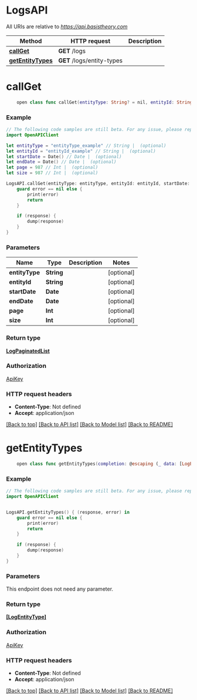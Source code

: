 # LogsAPI

All URIs are relative to *https://api.basistheory.com*

Method | HTTP request | Description
------------- | ------------- | -------------
[**callGet**](LogsAPI.md#callget) | **GET** /logs | 
[**getEntityTypes**](LogsAPI.md#getentitytypes) | **GET** /logs/entity-types | 


# **callGet**
```swift
    open class func callGet(entityType: String? = nil, entityId: String? = nil, startDate: Date? = nil, endDate: Date? = nil, page: Int? = nil, size: Int? = nil, completion: @escaping (_ data: LogPaginatedList?, _ error: Error?) -> Void)
```



### Example
```swift
// The following code samples are still beta. For any issue, please report via http://github.com/OpenAPITools/openapi-generator/issues/new
import OpenAPIClient

let entityType = "entityType_example" // String |  (optional)
let entityId = "entityId_example" // String |  (optional)
let startDate = Date() // Date |  (optional)
let endDate = Date() // Date |  (optional)
let page = 987 // Int |  (optional)
let size = 987 // Int |  (optional)

LogsAPI.callGet(entityType: entityType, entityId: entityId, startDate: startDate, endDate: endDate, page: page, size: size) { (response, error) in
    guard error == nil else {
        print(error)
        return
    }

    if (response) {
        dump(response)
    }
}
```

### Parameters

Name | Type | Description  | Notes
------------- | ------------- | ------------- | -------------
 **entityType** | **String** |  | [optional] 
 **entityId** | **String** |  | [optional] 
 **startDate** | **Date** |  | [optional] 
 **endDate** | **Date** |  | [optional] 
 **page** | **Int** |  | [optional] 
 **size** | **Int** |  | [optional] 

### Return type

[**LogPaginatedList**](LogPaginatedList.md)

### Authorization

[ApiKey](../README.md#ApiKey)

### HTTP request headers

 - **Content-Type**: Not defined
 - **Accept**: application/json

[[Back to top]](#) [[Back to API list]](../README.md#documentation-for-api-endpoints) [[Back to Model list]](../README.md#documentation-for-models) [[Back to README]](../README.md)

# **getEntityTypes**
```swift
    open class func getEntityTypes(completion: @escaping (_ data: [LogEntityType]?, _ error: Error?) -> Void)
```



### Example
```swift
// The following code samples are still beta. For any issue, please report via http://github.com/OpenAPITools/openapi-generator/issues/new
import OpenAPIClient


LogsAPI.getEntityTypes() { (response, error) in
    guard error == nil else {
        print(error)
        return
    }

    if (response) {
        dump(response)
    }
}
```

### Parameters
This endpoint does not need any parameter.

### Return type

[**[LogEntityType]**](LogEntityType.md)

### Authorization

[ApiKey](../README.md#ApiKey)

### HTTP request headers

 - **Content-Type**: Not defined
 - **Accept**: application/json

[[Back to top]](#) [[Back to API list]](../README.md#documentation-for-api-endpoints) [[Back to Model list]](../README.md#documentation-for-models) [[Back to README]](../README.md)

